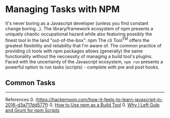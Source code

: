 # Managing Tasks with NPM

It's never boring as a Javascript developer (unless you find constant change
boring...). The library/framework ecosystem of npm presents a uniquely chaotic
occupational hazard while also featuring possibly the finest tool in the land
"out-of-the-box". npm The cli Tool<sup>TM</sup> offers the greatest flexibility
and reliability that I'm aware of. The common practice of providing cli tools
with npm packages allows (generally) the same functionality without the neccessity
of managing a build tool's plugins. Faced with the uncertainty of the Javascript
ecosystem, `npm run` presents a powerful option to run tasks (scripts) - complete with
pre and post hooks.

## Common Tasks

---
References
0. (https://hackernoon.com/how-it-feels-to-learn-javascript-in-2016-d3a717dd577f)
0. [How to Use npm as a Build Tool](https://www.keithcirkel.co.uk/how-to-use-npm-as-a-build-tool/)
0. [Why I Left Gulp and Grunt for npm Scripts](https://medium.freecodecamp.com/why-i-left-gulp-and-grunt-for-npm-scripts-3d6853dd22b8#.vwxsunpvg)
